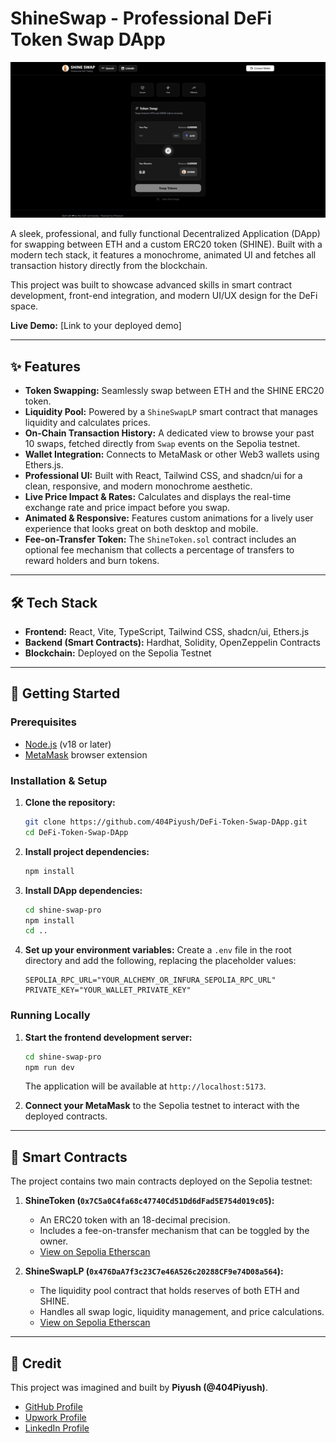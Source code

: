 # ShineSwap - Professional DeFi Token Swap DApp

![ShineSwap UI](./shine-swap-pro/public/screenshot.png)

A sleek, professional, and fully functional Decentralized Application (DApp) for swapping between ETH and a custom ERC20 token (SHINE). Built with a modern tech stack, it features a monochrome, animated UI and fetches all transaction history directly from the blockchain.

This project was built to showcase advanced skills in smart contract development, front-end integration, and modern UI/UX design for the DeFi space.

**Live Demo:** [Link to your deployed demo]

---

## ✨ Features

*   **Token Swapping:** Seamlessly swap between ETH and the SHINE ERC20 token.
*   **Liquidity Pool:** Powered by a `ShineSwapLP` smart contract that manages liquidity and calculates prices.
*   **On-Chain Transaction History:** A dedicated view to browse your past 10 swaps, fetched directly from `Swap` events on the Sepolia testnet.
*   **Wallet Integration:** Connects to MetaMask or other Web3 wallets using Ethers.js.
*   **Professional UI:** Built with React, Tailwind CSS, and shadcn/ui for a clean, responsive, and modern monochrome aesthetic.
*   **Live Price Impact & Rates:** Calculates and displays the real-time exchange rate and price impact before you swap.
*   **Animated & Responsive:** Features custom animations for a lively user experience that looks great on both desktop and mobile.
*   **Fee-on-Transfer Token:** The `ShineToken.sol` contract includes an optional fee mechanism that collects a percentage of transfers to reward holders and burn tokens.

---

## 🛠️ Tech Stack

*   **Frontend:** React, Vite, TypeScript, Tailwind CSS, shadcn/ui, Ethers.js
*   **Backend (Smart Contracts):** Hardhat, Solidity, OpenZeppelin Contracts
*   **Blockchain:** Deployed on the Sepolia Testnet

---

## 🚀 Getting Started

### Prerequisites

*   [Node.js](https://nodejs.org/en/) (v18 or later)
*   [MetaMask](https://metamask.io/) browser extension

### Installation & Setup

1.  **Clone the repository:**
    ```bash
    git clone https://github.com/404Piyush/DeFi-Token-Swap-DApp.git
    cd DeFi-Token-Swap-DApp
    ```

2.  **Install project dependencies:**
    ```bash
    npm install
    ```

3.  **Install DApp dependencies:**
    ```bash
    cd shine-swap-pro
    npm install
    cd ..
    ```

4.  **Set up your environment variables:**
    Create a `.env` file in the root directory and add the following, replacing the placeholder values:
    ```
    SEPOLIA_RPC_URL="YOUR_ALCHEMY_OR_INFURA_SEPOLIA_RPC_URL"
    PRIVATE_KEY="YOUR_WALLET_PRIVATE_KEY"
    ```

### Running Locally

1.  **Start the frontend development server:**
    ```bash
    cd shine-swap-pro
    npm run dev
    ```
    The application will be available at `http://localhost:5173`.

2.  **Connect your MetaMask** to the Sepolia testnet to interact with the deployed contracts.

---

## 📜 Smart Contracts

The project contains two main contracts deployed on the Sepolia testnet:

1.  **ShineToken (`0x7C5a0C4fa68c47740Cd51Dd6dFad5E754d019c05`):**
    *   An ERC20 token with an 18-decimal precision.
    *   Includes a fee-on-transfer mechanism that can be toggled by the owner.
    *   [View on Sepolia Etherscan](https://sepolia.etherscan.io/address/0x7C5a0C4fa68c47740Cd51Dd6dFad5E754d019c05)

2.  **ShineSwapLP (`0x476DaA7f3c23C7e46A526c20288CF9e74D08a564`):**
    *   The liquidity pool contract that holds reserves of both ETH and SHINE.
    *   Handles all swap logic, liquidity management, and price calculations.
    *   [View on Sepolia Etherscan](https://sepolia.etherscan.io/address/0x476DaA7f3c23C7e46A526c20288CF9e74D08a564)

---

## 👤 Credit

This project was imagined and built by **Piyush (@404Piyush)**.

*   [GitHub Profile](https://github.com/404Piyush)
*   [Upwork Profile](https://www.upwork.com/freelancers/404piyush)
*   [LinkedIn Profile](https://www.linkedin.com/in/piyush-utkar-0489b12b2) 